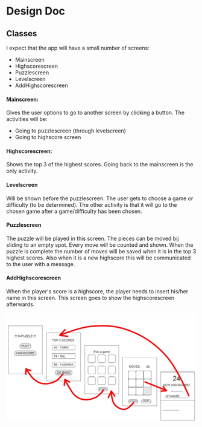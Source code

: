 Design Doc
==========

Classes
-------
I expect that the app will have a small number of screens:

+ Mainscreen
+ Highscorescreen
+ Puzzlescreen
+ Levelscreen
+ AddHighscorescreen

#### Mainscreen:
Gives the user options to go to another screen by clicking a button. The activities will be:
+ Going to puzzlescreen (through levelscreen)
+ Going to highscore screen

#### Highscorescreen:
Shows the top 3 of the highest scores. Going back to the mainscreen is the only activity.

#### Levelscreen
Will be shown before the puzzlescreen. The user gets to choose a game or difficulty (to be determined). The other activity is that it will go to the chosen game after a game/difficulty has been chosen.

#### Puzzlescreen
The puzzle will be played in this screen. The pieces can be moved bij sliding to an empty spot. Every move will be counted and shown. When the puzzle is complete the number of moves will be saved when it is in the top 3 highest scores. Also when it is a new highscore this will be communicated to the user with a message.

#### AddHighscorescreen
When the player's score is a highscore, the player needs to insert his/her name in this screen. This screen goes to show the highscorescreen afterwards.

![Screen to screen overview](https://raw.githubusercontent.com/yasminakada/npuzzle/master/puzzle_screens.jpg)